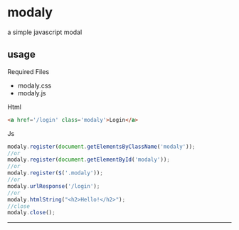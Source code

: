 # modaly
a simple javascript modal

usage 
-------------------------------------------------------------------------------------
Required Files
<ul>
<li>modaly.css</li>
<li>modaly.js</li>
</ul>

Html
```html
<a href='/login' class='modaly'>Login</a>
```
Js
```js
modaly.register(document.getElementsByClassName('modaly'));
//or 
modaly.register(document.getElementById('modaly'));
//or 
modaly.register($('.modaly'));
//or 
modaly.urlResponse('/login');
//or 
modaly.htmlString("<h2>Hello!</h2>");
//close 
modaly.close();
```

-------------------------------------------------------------------------------------
